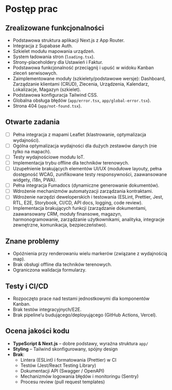 # Postęp prac

## Zrealizowane funkcjonalności
- Podstawowa struktura aplikacji Next.js z App Router.
- Integracja z Supabase Auth.
- Szkielet modułu mapowania urządzeń.
- System ładowania stron (`loading.tsx`).
- Strony-placeholdery dla Ustawień i Faktur.
- Podstawowa funkcjonalność przeciągnij i upuść w widoku Kanban zleceń serwisowych.
- Zaimplementowane moduły (szkielety/podstawowe wersje): Dashboard, Zarządzanie klientami (CRUD), Zlecenia, Urządzenia, Kalendarz, Lokalizacje, Magazyn (szkielet).
- Podstawowa konfiguracja Tailwind CSS.
- Globalna obsługa błędów (`app/error.tsx`, `app/global-error.tsx`).
- Strona 404 (`app/not-found.tsx`).

## Otwarte zadania
- [ ] Pełna integracja z mapami Leaflet (klastrowanie, optymalizacja wydajności).
- [ ] Ogólna optymalizacja wydajności dla dużych zestawów danych (nie tylko na mapach).
- [ ] Testy wydajnościowe modułu IoT.
- [ ] Implementacja trybu offline dla techników terenowych.
- [ ] Uzupełnienie brakujących elementów UI/UX (modułowe layouty, pełna dostępność WCAG, zunifikowane testy responsywności, zaawansowane widgety, i18n, PWA).
- [ ] Pełna integracja Fumadocs (dynamiczne generowanie dokumentów).
- [ ] Wdrożenie mechanizmów automatyzacji zarządzania kontraktami.
- [ ] Wdrożenie narzędzi deweloperskich i testowania (ESLint, Prettier, Jest, RTL, E2E, Storybook, CI/CD, API docs, logging, code review).
- [ ] Implementacja brakujących funkcji (zarządzanie dokumentami, zaawansowany CRM, moduły finansowe, magazyn, harmonogramowanie, zarządzanie użytkownikami, analityka, integracje zewnętrzne, komunikacja, bezpieczeństwo).

## Znane problemy
- Opóźnienia przy renderowaniu wielu markerów (związane z wydajnością map).
- Brak obsługi offline dla techników terenowych.
- Ograniczona walidacja formularzy.

## Testy i CI/CD
- Rozpoczęto prace nad testami jednostkowymi dla komponentów Kanban.
- Brak testów integracyjnych/E2E.
- Brak pipeline’u budującego/deployującego (GitHub Actions, Vercel).

## Ocena jakości kodu
- **TypeScript & Next.js** – dobre podstawy, wyraźna struktura `app/`
- **Styling** – Tailwind skonfigurowany, spójny design
- **Brak**:
  - Lintera (ESLint) i formatowania (Prettier) w CI
  - Testów (Jest/React Testing Library)
  - Dokumentacji API (Swagger / OpenAPI)
  - Mechanizmów logowania błędów i monitoringu (Sentry)
  - Procesu review (pull request templates)